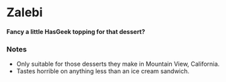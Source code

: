 # Zalebi

#### Fancy a little HasGeek topping for that dessert?

### Notes

* Only suitable for those desserts they make in Mountain View, California.
* Tastes horrible on anything less than an ice cream sandwich.



